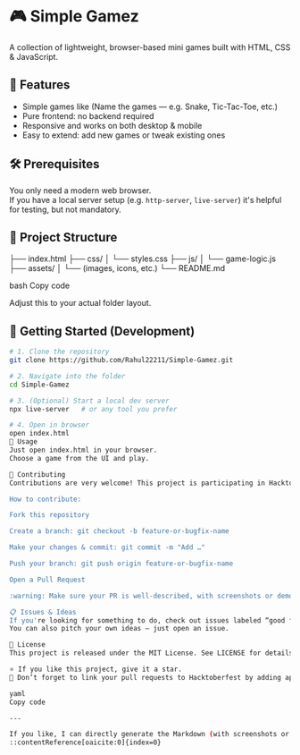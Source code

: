 # 🎮 Simple Gamez

A collection of lightweight, browser-based mini games built with HTML, CSS & JavaScript.

## 🧩 Features

- Simple games like (Name the games — e.g. Snake, Tic-Tac-Toe, etc.)
- Pure frontend: no backend required  
- Responsive and works on both desktop & mobile  
- Easy to extend: add new games or tweak existing ones  

## 🛠️ Prerequisites

You only need a modern web browser.  
If you have a local server setup (e.g. `http-server`, `live-server`) it's helpful for testing, but not mandatory.

## 📂 Project Structure

├── index.html
├── css/
│ └── styles.css
├── js/
│ └── game-logic.js
├── assets/
│ └── (images, icons, etc.)
└── README.md

bash
Copy code

Adjust this to your actual folder layout.

## 🧭 Getting Started (Development)

```bash
# 1. Clone the repository
git clone https://github.com/Rahul22211/Simple-Gamez.git

# 2. Navigate into the folder
cd Simple-Gamez

# 3. (Optional) Start a local dev server
npx live-server   # or any tool you prefer

# 4. Open in browser
open index.html
🎯 Usage
Just open index.html in your browser.
Choose a game from the UI and play.

🤝 Contributing
Contributions are very welcome! This project is participating in Hacktoberfest 2025, so whether you're fixing bugs, adding features, or improving documentation, feel free to jump in.

How to contribute:

Fork this repository

Create a branch: git checkout -b feature-or-bugfix-name

Make your changes & commit: git commit -m "Add …"

Push your branch: git push origin feature-or-bugfix-name

Open a Pull Request

:warning: Make sure your PR is well-described, with screenshots or demos if applicable, and includes tests or manual instructions to verify changes.

📋 Issues & Ideas
If you're looking for something to do, check out issues labeled “good first issue” or “help wanted”.
You can also pitch your own ideas — just open an issue.

📜 License
This project is released under the MIT License. See LICENSE for details.

⭐ If you like this project, give it a star.
🧷 Don’t forget to link your pull requests to Hacktoberfest by adding appropriate labels.

yaml
Copy code

---

If you like, I can directly generate the Markdown (with screenshots or badges) and send you a file you can copy-paste. Do you want me to do that?
::contentReference[oaicite:0]{index=0}
